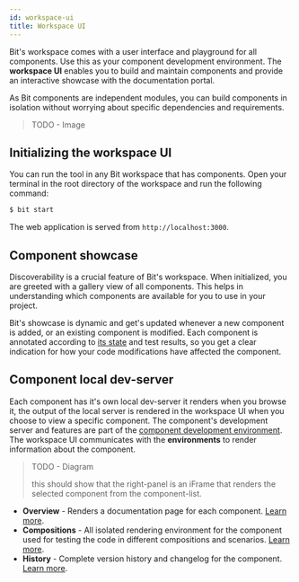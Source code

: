 ```yaml
---
id: workspace-ui
title: Workspace UI
---
```


Bit's workspace comes with a user interface and playground for all components. Use this as your component development environment. The **workspace UI** enables you to build and maintain components and provide an interactive showcase with the documentation portal.

As Bit components are independent modules, you can build components in isolation without worrying about specific dependencies and requirements.

> TODO - Image

## Initializing the workspace UI

You can run the tool in any Bit workspace that has components. Open your terminal in the root directory of the workspace and run the following command:

```sh
$ bit start
```

The web application is served from `http://localhost:3000`.

## Component showcase

Discoverability is a crucial feature of Bit's workspace. When initialized, you are greeted with a gallery view of all components. This helps in understanding which components are available for you to use in your project.

Bit's showcase is dynamic and get's updated whenever a new component is added, or an existing component is modified. Each component is annotated according to [its state](TODO) and test results, so you get a clear indication for how your code modifications have affected the component.

## Component local dev-server

Each component has it's own local dev-server it renders when you browse it, the output of the local server is rendered in the workspace UI when you choose to view a specific component. The component's development server and features are part of the [component development environment](TODO). The workspace UI communicates with the **environments** to render information about the component.

> TODO - Diagram
>
> this should show that the right-panel is an iFrame that renders the selected component from the component-list.

* **Overview** - Renders a documentation page for each component. [Learn more](TODO).
* **Compositions** - All isolated rendering environment for the component used for testing the code in different compositions and scenarios. [Learn more](TODO).
* **History** - Complete version history and changelog for the component. [Learn more](TODO).
